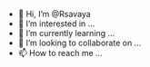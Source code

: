 - 👋 Hi, I’m @Rsavaya
- 👀 I’m interested in ...
- 🌱 I’m currently learning ...
- 💞️ I’m looking to collaborate on ...
- 📫 How to reach me ...

<!---
Rsavaya/Rsavaya is a ✨ special ✨ repository because its `README.md` (this file) appears on your GitHub profile.
You can click the Preview link to take a look at your changes.
--->
